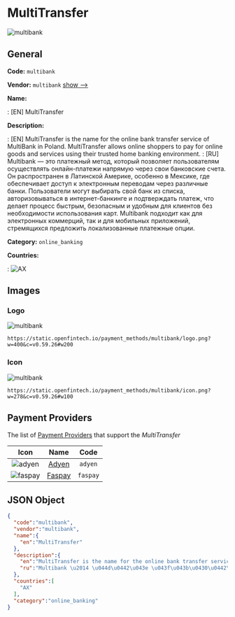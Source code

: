 
# MultiTransfer 
![multibank](https://static.openfintech.io/payment_methods/multibank/logo.png?w=400&c=v0.59.26#w200)  

## General 
**Code:** `multibank` 
 
**Vendor:** `multibank` [show -->](/vendors/multibank/) 
 
**Name:** 
 
:	[EN] MultiTransfer 
 
**Description:** 
 
: [EN] MultiTransfer is the name for the online bank transfer service of MultiBank in Poland. MultiTransfer allows online shoppers to pay for online goods and services using their trusted home banking environment. 
: [RU] Multibank — это платежный метод, который позволяет пользователям осуществлять онлайн-платежи напрямую через свои банковские счета. Он распространен в Латинской Америке, особенно в Мексике, где обеспечивает доступ к электронным переводам через различные банки. Пользователи могут выбирать свой банк из списка, авторизовываться в интернет-банкинге и подтверждать платеж, что делает процесс быстрым, безопасным и удобным для клиентов без необходимости использования карт. Multibank подходит как для электронных коммерций, так и для мобильных приложений, стремящихся предложить локализованные платежные опции. 
 
**Category:** `online_banking` 
 
**Countries:** 
 
:	![AX](https://cdnjs.cloudflare.com/ajax/libs/flag-icon-css/3.3.0/flags/4x3/ax.svg#w24)  

## Images 

### Logo 
![multibank](https://static.openfintech.io/payment_methods/multibank/logo.png?w=400&c=v0.59.26#w200)  

```
https://static.openfintech.io/payment_methods/multibank/logo.png?w=400&c=v0.59.26#w200
```  

### Icon 
![multibank](https://static.openfintech.io/payment_methods/multibank/icon.png?w=278&c=v0.59.26#w100)  

```
https://static.openfintech.io/payment_methods/multibank/icon.png?w=278&c=v0.59.26#w100
```  

## Payment Providers 
 
The list of [Payment Providers](/payment-providers/) that support the _MultiTransfer_ 

|Icon|Name|Code| 
|:---:|:---:|:---:| 
|![adyen](https://static.openfintech.io/payment_providers/adyen/icon.svg?w=278&c=v0.59.26#w100) |[Adyen](/payment-providers/adyen/)|`adyen`| 
|![faspay](https://static.openfintech.io/payment_providers/faspay/icon.png?w=278&c=v0.59.26#w100) |[Faspay](/payment-providers/faspay/)|`faspay`| 
 

## JSON Object 

```json
{
  "code":"multibank",
  "vendor":"multibank",
  "name":{
    "en":"MultiTransfer"
  },
  "description":{
    "en":"MultiTransfer is the name for the online bank transfer service of MultiBank in Poland. MultiTransfer allows online shoppers to pay for online goods and services using their trusted home banking environment.",
    "ru":"Multibank \u2014 \u044d\u0442\u043e \u043f\u043b\u0430\u0442\u0435\u0436\u043d\u044b\u0439 \u043c\u0435\u0442\u043e\u0434, \u043a\u043e\u0442\u043e\u0440\u044b\u0439 \u043f\u043e\u0437\u0432\u043e\u043b\u044f\u0435\u0442 \u043f\u043e\u043b\u044c\u0437\u043e\u0432\u0430\u0442\u0435\u043b\u044f\u043c \u043e\u0441\u0443\u0449\u0435\u0441\u0442\u0432\u043b\u044f\u0442\u044c \u043e\u043d\u043b\u0430\u0439\u043d-\u043f\u043b\u0430\u0442\u0435\u0436\u0438 \u043d\u0430\u043f\u0440\u044f\u043c\u0443\u044e \u0447\u0435\u0440\u0435\u0437 \u0441\u0432\u043e\u0438 \u0431\u0430\u043d\u043a\u043e\u0432\u0441\u043a\u0438\u0435 \u0441\u0447\u0435\u0442\u0430. \u041e\u043d \u0440\u0430\u0441\u043f\u0440\u043e\u0441\u0442\u0440\u0430\u043d\u0435\u043d \u0432 \u041b\u0430\u0442\u0438\u043d\u0441\u043a\u043e\u0439 \u0410\u043c\u0435\u0440\u0438\u043a\u0435, \u043e\u0441\u043e\u0431\u0435\u043d\u043d\u043e \u0432 \u041c\u0435\u043a\u0441\u0438\u043a\u0435, \u0433\u0434\u0435 \u043e\u0431\u0435\u0441\u043f\u0435\u0447\u0438\u0432\u0430\u0435\u0442 \u0434\u043e\u0441\u0442\u0443\u043f \u043a \u044d\u043b\u0435\u043a\u0442\u0440\u043e\u043d\u043d\u044b\u043c \u043f\u0435\u0440\u0435\u0432\u043e\u0434\u0430\u043c \u0447\u0435\u0440\u0435\u0437 \u0440\u0430\u0437\u043b\u0438\u0447\u043d\u044b\u0435 \u0431\u0430\u043d\u043a\u0438. \u041f\u043e\u043b\u044c\u0437\u043e\u0432\u0430\u0442\u0435\u043b\u0438 \u043c\u043e\u0433\u0443\u0442 \u0432\u044b\u0431\u0438\u0440\u0430\u0442\u044c \u0441\u0432\u043e\u0439 \u0431\u0430\u043d\u043a \u0438\u0437 \u0441\u043f\u0438\u0441\u043a\u0430, \u0430\u0432\u0442\u043e\u0440\u0438\u0437\u043e\u0432\u044b\u0432\u0430\u0442\u044c\u0441\u044f \u0432 \u0438\u043d\u0442\u0435\u0440\u043d\u0435\u0442-\u0431\u0430\u043d\u043a\u0438\u043d\u0433\u0435 \u0438 \u043f\u043e\u0434\u0442\u0432\u0435\u0440\u0436\u0434\u0430\u0442\u044c \u043f\u043b\u0430\u0442\u0435\u0436, \u0447\u0442\u043e \u0434\u0435\u043b\u0430\u0435\u0442 \u043f\u0440\u043e\u0446\u0435\u0441\u0441 \u0431\u044b\u0441\u0442\u0440\u044b\u043c, \u0431\u0435\u0437\u043e\u043f\u0430\u0441\u043d\u044b\u043c \u0438 \u0443\u0434\u043e\u0431\u043d\u044b\u043c \u0434\u043b\u044f \u043a\u043b\u0438\u0435\u043d\u0442\u043e\u0432 \u0431\u0435\u0437 \u043d\u0435\u043e\u0431\u0445\u043e\u0434\u0438\u043c\u043e\u0441\u0442\u0438 \u0438\u0441\u043f\u043e\u043b\u044c\u0437\u043e\u0432\u0430\u043d\u0438\u044f \u043a\u0430\u0440\u0442. Multibank \u043f\u043e\u0434\u0445\u043e\u0434\u0438\u0442 \u043a\u0430\u043a \u0434\u043b\u044f \u044d\u043b\u0435\u043a\u0442\u0440\u043e\u043d\u043d\u044b\u0445 \u043a\u043e\u043c\u043c\u0435\u0440\u0446\u0438\u0439, \u0442\u0430\u043a \u0438 \u0434\u043b\u044f \u043c\u043e\u0431\u0438\u043b\u044c\u043d\u044b\u0445 \u043f\u0440\u0438\u043b\u043e\u0436\u0435\u043d\u0438\u0439, \u0441\u0442\u0440\u0435\u043c\u044f\u0449\u0438\u0445\u0441\u044f \u043f\u0440\u0435\u0434\u043b\u043e\u0436\u0438\u0442\u044c \u043b\u043e\u043a\u0430\u043b\u0438\u0437\u043e\u0432\u0430\u043d\u043d\u044b\u0435 \u043f\u043b\u0430\u0442\u0435\u0436\u043d\u044b\u0435 \u043e\u043f\u0446\u0438\u0438."
  },
  "countries":[
    "AX"
  ],
  "category":"online_banking"
}
```  
